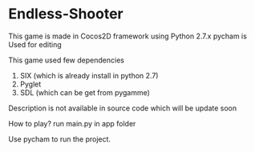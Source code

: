 # Endless-Shooter
This game is made in Cocos2D framework using Python 2.7.x
pycham is Used for editing

This game used few dependencies
  1. SIX (which is already install in python 2.7)
  2. Pyglet
  3. SDL (which can be get from pygamme)

Description is not available in source code which will be update soon

How to play?
  run main.py in app folder
 
Use pycham to run the project.
